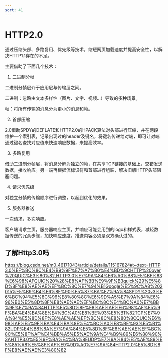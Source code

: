 ```yaml
---
sort: 41
---
```


# HTTP2.0

通过压缩头部、多路复用、优先级等技术，缩短网页加载速度并提高安全性，以解决HTTP1.1存在的不足。

主要借助了下面几个技术：

1. 二进制分帧

二进制分帧层介于应用层与传输层之间。

二进制：忽略由文本多样性（图片、文字、视频...）导致的多种场景。

帧：将所有传输的消息分为更小的消息和帧。

2. 首部压缩

2.0借助SPDY的DEFLATE和HTTP2.0的HPACK算法对头部进行压缩，并在两段维护一个索引表，记录出现过的header及键名，将键名传递给对端，即可让对端通过键名查找对应值来快速响应数据，来提高效率。

3. 多路复用

借助二进制分帧层，将消息分解为独立的帧，在共享TCP链接的基础上，交错发送数据，接收响应。另一端再根据流标识符和首部进行组装，解决旧版HTTP头部阻塞问题。

4. 请求优先级

对独立分帧的传输顺序进行调整，以起到优化的效果。

5. 服务器推送

一次请求，多次响应。

客户端请求主页，服务器响应主页，并响应可能会用到的logo和样式表，减轻数据传送的冗余步骤，加快响应速度。推送内容必须是双方确认过的。

## 了解Http3.0吗

https://blog.csdn.net/m0_46171043/article/details/115167824#:~:text=HTTP3.0%EF%BC%8C%E4%B9%9F%E7%A7%B0%E4%BD%9CHTTP%20over%20QUIC%E3%80%82,HTTP3.0%E7%9A%84%E6%A0%B8%E5%BF%83%E6%98%AFQUIC%20%28%E8%AF%BB%E9%9F%B3quick%29%E5%8D%8F%E8%AE%AE%EF%BC%8C%E7%94%B1Google%E5%9C%A8%202015%E5%B9%B4%E6%8F%90%E5%87%BA%E7%9A%84SPDY%20v3%E6%BC%94%E5%8C%96%E8%80%8C%E6%9D%A5%E7%9A%84%E6%96%B0%E5%8D%8F%E8%AE%AE%EF%BC%8C%E4%BC%A0%E7%BB%9F%E7%9A%84HTTP%E5%8D%8F%E8%AE%AE%E6%98%AF%E5%9F%BA%E4%BA%8E%E4%BC%A0%E8%BE%93%E5%B1%82TCP%E7%9A%84%E5%8D%8F%E8%AE%AE%EF%BC%8C%E8%80%8CQUIC%E6%98%AF%E5%9F%BA%E4%BA%8E%E4%BC%A0%E8%BE%93%E5%B1%82UDP%E4%B8%8A%E7%9A%84%E5%8D%8F%E8%AE%AE%EF%BC%8C%E5%8F%AF%E4%BB%A5%E5%AE%9A%E4%B9%89%E6%88%90%3AHTTP3.0%E5%9F%BA%E4%BA%8EUDP%E7%9A%84%E5%AE%89%E5%85%A8%E5%8F%AF%E9%9D%A0%E7%9A%84HTTP2.0%E5%8D%8F%E8%AE%AE%E3%80%82
